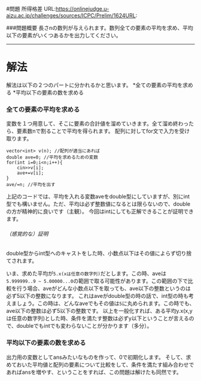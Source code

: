 #問題
所得格差
URL:https://onlinejudge.u-aizu.ac.jp/challenges/sources/ICPC/Prelim/1624URL:

###問題概要
長さnの数列が与えられます。数列全ての要素の平均を求め、平均以下の要素がいくつあるかを出力してください。

---
# 解法
解法は以下の２つのパートに分かれるかと思います。
*全ての要素の平均を求める
*平均以下の要素の数を求める

### 全ての要素の平均を求める
変数を１つ用意して、そこに要素の合計値を溜めていきます。全て溜め終わったら、要素数nで割ることで平均を得られます。
配列に対してfor文で入力を受け取ります。
~~~
vector<int> v(n); //配列が適当にあれば
double ave=0; //平均を求めるための変数
for(int i=0;i<n;i++){
    cin>>v[i];
    ave+=v[i];
}
ave/=n; //平均を出す
~~~
上記のコードでは、平均を入れる変数aveをdouble型にしていますが、別にint型でも構いません。ただ、平均は必ず整数値になるとは限らないので、doubleの方が精神的に良いです（主観）。
今回はintにしても正解できることが証明できます。

###### （感覚的な）証明
double型からint型へのキャストをした時、小数点以下はその値によらず切り捨てされます。

いま、求めた平均が`5.x(xは任意の数字列)`だとします。この時、aveは`5.999999..9 ~ 5.00000...0`の範囲で取る可能性があります。この範囲の下で比較を行う場合、aveがどんな小数点以下を取っても、ave以下の整数というのは必ず5以下の整数になります。
これはaveがdouble型の時の話で、int型の時も考えましょう。この時は、どんなaveでもその値は`5`に丸められます。この時でも、ave以下の整数は必ず5以下の整数です。
以上を一般化すれば、ある平均y.x(x,yは任意の数字列)とした時、条件を満たす整数は必ずy以下ということが言えるので、doubleでもintでも変わらないことが分かります（多分）。

### 平均以下の要素の数を求める
出力用の変数としてansみたいなものを作って、0で初期化します。
そして、求めておいた平均値と配列の要素について比較をして、条件を満たす組み合わせであればansを増やす、ということをすれば、この問題は解けたも同然です。

